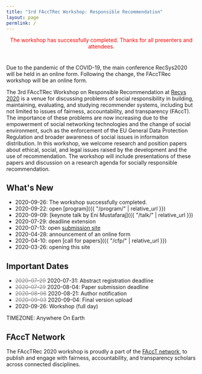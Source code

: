 ```yaml
---
title: "3rd FAccTRec Workshop: Responsible Recommendation"
layout: page
permlink: /
---
```


<div style="color: red; text-align: center; margin-bottom: 5ex;">
The workshop has successfully completed. Thanks for all presenters and attendees.
</div>

Due to the pandemic of the COVID-19, the main conference RecSys2020 will be held in an online form.  Following the change, the FAccTRec workshop will be an online form.

The 3rd FAccTRec Workshop on Responsible Recommendation at [Recys 2020](https://recsys.acm.org/recsys20/) is a venue for discussing problems of social responsibility in building, maintaining, evaluating, and studying recommender systems, including but not limited to issues of fairness, accountability, and transparency (FAccT).
The importance of these problems are now increasing due to the empowerment of social networking technologies and the change of social environment, such as the enforcement of the EU General Data Protection Regulation and broader awareness of social issues in informaiton distribution.
In this workshop, we welcome research and position papers about ethical, social, and legal issues raised by the development and the use of recommendation.
The workshop will include presentations of these papers and discussion on a research agenda for socially responsible recommendation.

## What's New

* 2020-09-26: The workshop successfully completed.
* 2020-09-22: open [program]({{ "/program/" | relative_url }})
* 2020-09-09: [keynote talk by Eni Mustafaraj]({{ "/talk/" | relative_url }})
* 2020-07-29: deadline extension
* 2020-07-13: open [submission site](https://easychair.org/conferences/?conf=facctrec2020)
* 2020-04-28: announcement of an online form
* 2020-04-10: open [call for papers]({{ "/cfp/" | relative_url }})
* 2020-03-26: opening this site

## Important Dates

* <del style="color: gray;">2020-07-29</del> 2020-07-31: Abstract registration deadline
* <del style="color: gray;">2020-07-29</del> 2020-08-04: Paper submission deadline
* <del style="color: gray;">2020-08-06</del> 2020-08-21: Author notification
* <del style="color: gray;">2020-09-03</del> 2020-09-04: Final version upload
* 2020-09-26: Workshop (full day)

TIMEZONE: Anywhere On Earth

## FAccT Network

The FAccTRec 2020 workshop is proudly a part of the [FAccT network](https://facctconference.org/network/), to publish and engage with fairness, accountability, and transparency scholars across connected disciplines.
